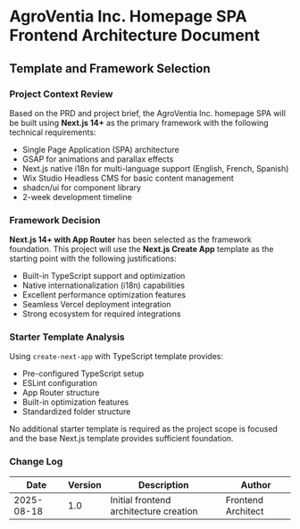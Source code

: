 # AgroVentia Inc. Homepage SPA Frontend Architecture Document

## Template and Framework Selection

### Project Context Review

Based on the PRD and project brief, the AgroVentia Inc. homepage SPA will be built using **Next.js 14+** as the primary framework with the following technical requirements:
- Single Page Application (SPA) architecture
- GSAP for animations and parallax effects
- Next.js native i18n for multi-language support (English, French, Spanish)
- Wix Studio Headless CMS for basic content management
- shadcn/ui for component library
- 2-week development timeline

### Framework Decision

**Next.js 14+ with App Router** has been selected as the framework foundation. This project will use the **Next.js Create App** template as the starting point with the following justifications:
- Built-in TypeScript support and optimization
- Native internationalization (i18n) capabilities
- Excellent performance optimization features
- Seamless Vercel deployment integration
- Strong ecosystem for required integrations

### Starter Template Analysis

Using `create-next-app` with TypeScript template provides:
- Pre-configured TypeScript setup
- ESLint configuration
- App Router structure
- Built-in optimization features
- Standardized folder structure

No additional starter template is required as the project scope is focused and the base Next.js template provides sufficient foundation.

### Change Log

| Date | Version | Description | Author |
|------|---------|-------------|---------|
| 2025-08-18 | 1.0 | Initial frontend architecture creation | Frontend Architect |